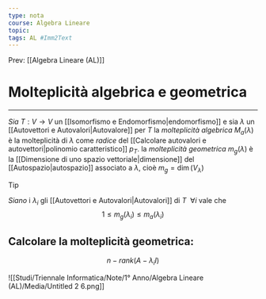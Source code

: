 ```yaml
---
type: nota
course: Algebra Lineare
topic: 
tags: AL #Imm2Text 
---
```


Prev: [[Algebra Lineare (AL)]]

# Molteplicità algebrica e geometrica
---
_Sia_ $T:V\rightarrow V$ un [[Isomorfismo e Endomorfismo|endomorfismo]] e sia $\lambda$ un [[Autovettori e Autovalori|Autovalore]] per $T$ la _molteplicità algebrica_ $M_a(\lambda)$ è la molteplicità di $\lambda$ come _radice_ del [[Calcolare autovalori e autovettori|polinomio caratteristico]] $p_{T}$. la _molteplicità geometrica_ $m_g(\lambda)$ è la [[Dimensione di uno spazio vettoriale|dimensione]] del [[Autospazio|autospazio]] associato a $\lambda$, cioè $m_{g} = \dim (V_{\lambda})$ 

> [!tip]
> _Siano_ i  $\lambda_{i}$ gli [[Autovettori e Autovalori|Autovalori]] di $T \ \ \forall i$ vale che
>$$1 \leq m_{g}(\lambda_{i})\leq m_{a}(\lambda_{i})$$

## Calcolare la molteplicità geometrica:

$$
n−rank(A−\lambda_{i}I)
$$

![[Studi/Triennale Informatica/Note/1° Anno/Algebra Lineare (AL)/Media/Untitled 2 6.png]]
